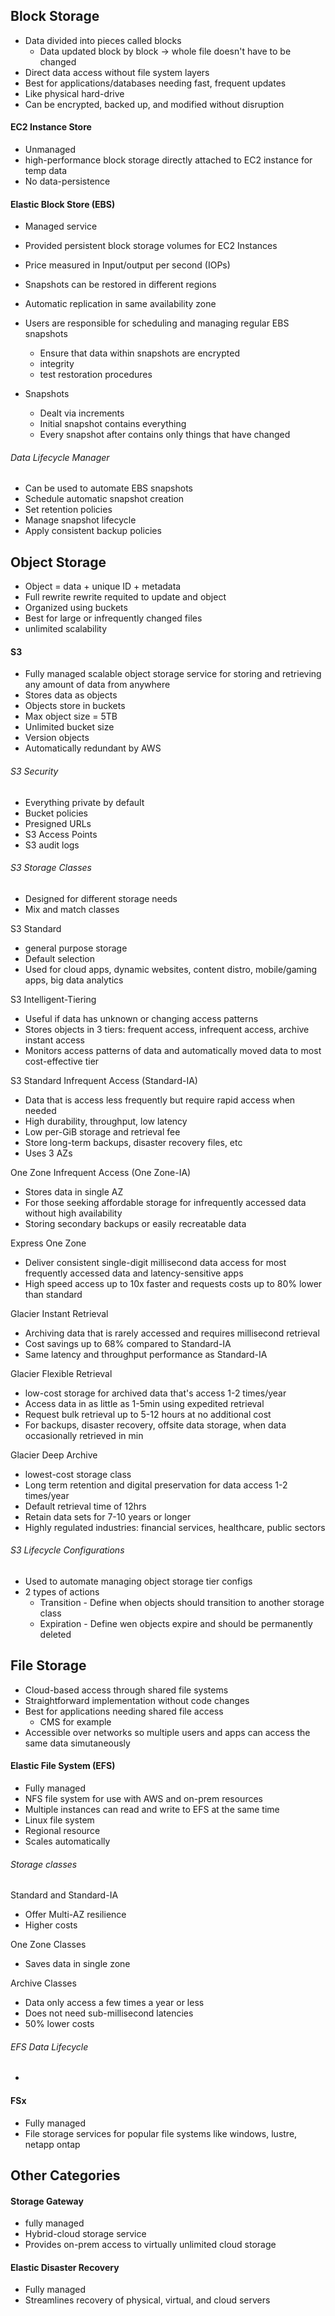 ## Block Storage
- Data divided into pieces called blocks
	- Data updated block by block -> whole file doesn't have to be changed
- Direct data access without file system layers
- Best for applications/databases needing fast, frequent updates
- Like physical hard-drive
- Can be encrypted, backed up, and modified without disruption

#### EC2 Instance Store
- Unmanaged
- high-performance block storage directly attached to EC2 instance for temp data
- No data-persistence

#### Elastic Block Store (EBS)
- Managed service
- Provided persistent block storage volumes for EC2 Instances
- Price measured in Input/output per second (IOPs)
- Snapshots can be restored in different regions
- Automatic replication in same availability zone

- Users are responsible for scheduling and managing regular EBS snapshots
	- Ensure that data within snapshots are encrypted
	- integrity
	- test restoration procedures

- Snapshots
	- Dealt via increments
	- Initial snapshot contains everything
	- Every snapshot after contains only things that have changed
###### Data Lifecycle Manager
- Can be used to automate EBS snapshots
- Schedule automatic snapshot creation
- Set retention policies
- Manage snapshot lifecycle
- Apply consistent backup policies
## Object Storage
- Object = data + unique ID + metadata
- Full rewrite rewrite requited to update and object
- Organized using buckets
- Best for large or infrequently changed files
- unlimited scalability

#### S3
- Fully managed scalable object storage service for storing and retrieving any amount of data from anywhere
- Stores data as objects
- Objects store in buckets
- Max object size = 5TB
- Unlimited bucket size
- Version objects
- Automatically redundant by AWS

###### S3 Security
- Everything private by default
- Bucket policies
- Presigned URLs
- S3 Access Points
- S3 audit logs

###### S3 Storage Classes
- Designed for different storage needs
- Mix and match classes

S3 Standard
 - general purpose storage
 - Default selection
 - Used for cloud apps, dynamic websites, content distro, mobile/gaming apps, big data analytics

S3 Intelligent-Tiering
- Useful if data has unknown or changing access patterns
- Stores objects in 3 tiers: frequent access, infrequent access, archive instant access
- Monitors access patterns of data and automatically moved data to most cost-effective tier

S3 Standard Infrequent Access (Standard-IA)
- Data that is access less frequently but require rapid access when needed
- High durability, throughput, low latency
- Low per-GiB storage and retrieval fee
- Store long-term backups, disaster recovery files, etc
- Uses 3 AZs

One Zone Infrequent Access (One Zone-IA)
- Stores data in single AZ
- For those seeking affordable storage for infrequently accessed data without high availability
- Storing secondary backups or easily recreatable data

Express One Zone
- Deliver consistent single-digit millisecond data access for most frequently accessed data and latency-sensitive apps
- High speed access up to 10x faster and requests costs up to 80% lower than standard

Glacier Instant Retrieval
- Archiving data that is rarely accessed and requires millisecond retrieval
- Cost savings up to 68% compared to Standard-IA
- Same latency and throughput performance as Standard-IA

Glacier Flexible Retrieval
- low-cost storage for archived data that's access 1-2 times/year
- Access data in as little as 1-5min using expedited retrieval
- Request bulk retrieval up to 5-12 hours at no additional cost
- For backups, disaster recovery, offsite data storage, when data occasionally retrieved in min

Glacier Deep Archive
- lowest-cost storage class
- Long term retention and digital preservation for data access 1-2 times/year
- Default retrieval time of 12hrs
- Retain data sets for 7-10 years or longer
- Highly regulated industries: financial services, healthcare, public sectors
###### S3 Lifecycle Configurations
 - Used to automate managing object storage tier configs
 - 2 types of actions
	 - Transition - Define when objects should transition to another storage class
	 - Expiration - Define wen objects expire and should be permanently deleted

## File Storage
- Cloud-based access through shared file systems
- Straightforward implementation without code changes
- Best for applications needing shared file access
	- CMS for example
- Accessible over networks so multiple users and apps can access the same data simutaneously

#### Elastic File System (EFS)
- Fully managed
- NFS file system for use with AWS and on-prem resources
- Multiple instances can read and write to EFS at the same time
- Linux file system
- Regional resource
- Scales automatically

###### Storage classes
Standard and Standard-IA
- Offer Multi-AZ resilience
- Higher costs

One Zone Classes
- Saves data in single zone

Archive Classes
- Data only access a few times a year or less
- Does not need sub-millisecond latencies
- 50% lower costs

###### EFS Data Lifecycle
- 


#### FSx
- Fully managed
- File storage services for popular file systems like windows, lustre, netapp ontap

## Other Categories

#### Storage Gateway
- fully managed
- Hybrid-cloud storage service
- Provides on-prem access to virtually unlimited cloud storage

#### Elastic Disaster Recovery
- Fully managed
- Streamlines recovery of physical, virtual, and cloud servers

